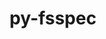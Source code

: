---
title: "py-fsspec"
layout: cache
categories: [package, develop]
meta: {"compilers": ["apple-clang@=16.0.0", "gcc@=11.4.0", "gcc@=13.2.0"], "num_specs": 88, "num_specs_by_stack": {"e4s": 10, "e4s-neoverse_v1": 6, "ml-darwin-aarch64-mps": 12, "ml-linux-aarch64-cpu": 30, "ml-linux-aarch64-cuda": 28, "ml-linux-x86_64-cpu": 30, "ml-linux-x86_64-cuda": 30, "ml-linux-x86_64-rocm": 6, "root": 88}, "oss": ["sequoia", "ubuntu22.04", "ubuntu24.04"], "platforms": ["darwin", "linux"], "stacks": ["e4s", "e4s-neoverse_v1", "ml-darwin-aarch64-mps", "ml-linux-aarch64-cpu", "ml-linux-aarch64-cuda", "ml-linux-x86_64-cpu", "ml-linux-x86_64-cuda", "ml-linux-x86_64-rocm", "root"], "targets": ["aarch64", "neoverse_v1", "x86_64_v3"], "versions": ["2024.10.0"]}
spec_details: [{"compiler": "gcc@=13.2.0", "hash": "22zrqg4cihet7z7gokfaknc7u56zaftu", "os": "ubuntu24.04", "platform": "linux", "size": "-", "stacks": ["ml-linux-x86_64-cpu", "ml-linux-x86_64-cuda", "root"], "target": "x86_64_v3", "variants": ["build_system=python_pip", "+http"], "versions": ["2024.10.0"]}, {"compiler": "gcc@=13.2.0", "hash": "233by6kxq2sdwsljbremxls6v7r5kjey", "os": "ubuntu24.04", "platform": "linux", "size": "-", "stacks": ["ml-linux-x86_64-cpu", "ml-linux-x86_64-cuda", "root"], "target": "x86_64_v3", "variants": ["build_system=python_pip", "+http"], "versions": ["2024.10.0"]}, {"compiler": "gcc@=13.2.0", "hash": "2tjudwnkb67f6rejzjnkko62fzzu6fn7", "os": "ubuntu24.04", "platform": "linux", "size": "-", "stacks": ["ml-linux-aarch64-cpu", "ml-linux-aarch64-cuda", "root"], "target": "aarch64", "variants": ["build_system=python_pip", "+http"], "versions": ["2024.10.0"]}, {"compiler": "gcc@=13.2.0", "hash": "37mpceeyzulfrpwrffag5aouzhoib5ly", "os": "ubuntu24.04", "platform": "linux", "size": "-", "stacks": ["ml-linux-aarch64-cpu", "ml-linux-aarch64-cuda", "root"], "target": "aarch64", "variants": ["build_system=python_pip", "+http"], "versions": ["2024.10.0"]}, {"compiler": "gcc@=13.2.0", "hash": "3ikvyznwuaqd2plqiwncocjehlyyhit7", "os": "ubuntu24.04", "platform": "linux", "size": "-", "stacks": ["ml-linux-x86_64-cpu", "ml-linux-x86_64-cuda", "root"], "target": "x86_64_v3", "variants": ["build_system=python_pip", "~http"], "versions": ["2024.10.0"]}, {"compiler": "gcc@=11.4.0", "hash": "42cmafr3oar3vlnwckxdivhtdirrn5n3", "os": "ubuntu22.04", "platform": "linux", "size": "-", "stacks": ["e4s", "root"], "target": "x86_64_v3", "variants": ["build_system=python_pip", "+http"], "versions": ["2024.10.0"]}, {"compiler": "gcc@=13.2.0", "hash": "4ifebvnlqz3rorz7am4z35xw37knmp32", "os": "ubuntu24.04", "platform": "linux", "size": "-", "stacks": ["ml-linux-aarch64-cpu", "ml-linux-aarch64-cuda", "root"], "target": "aarch64", "variants": ["build_system=python_pip", "+http"], "versions": ["2024.10.0"]}, {"compiler": "gcc@=13.2.0", "hash": "4yso7xqogyv5whns46wbkz624j56f5su", "os": "ubuntu24.04", "platform": "linux", "size": "-", "stacks": ["ml-linux-aarch64-cpu", "ml-linux-aarch64-cuda", "root"], "target": "aarch64", "variants": ["build_system=python_pip", "+http"], "versions": ["2024.10.0"]}, {"compiler": "apple-clang@=16.0.0", "hash": "62wsyyd42i4ugq7udlgt5geum5qrlll6", "os": "sequoia", "platform": "darwin", "size": "-", "stacks": ["ml-darwin-aarch64-mps", "root"], "target": "aarch64", "variants": ["build_system=python_pip", "~http"], "versions": ["2024.10.0"]}, {"compiler": "gcc@=13.2.0", "hash": "6aaxhyqglz6djtwv4h6khaq3oe7lhc5u", "os": "ubuntu24.04", "platform": "linux", "size": "-", "stacks": ["ml-linux-x86_64-cpu", "ml-linux-x86_64-cuda", "root"], "target": "x86_64_v3", "variants": ["build_system=python_pip", "+http"], "versions": ["2024.10.0"]}, {"compiler": "gcc@=13.2.0", "hash": "6gdgbx6u7it6gcotdkbfhy4kz2p46pdb", "os": "ubuntu24.04", "platform": "linux", "size": "-", "stacks": ["ml-linux-x86_64-cpu", "ml-linux-x86_64-cuda", "root"], "target": "x86_64_v3", "variants": ["build_system=python_pip", "+http"], "versions": ["2024.10.0"]}, {"compiler": "gcc@=11.4.0", "hash": "6qidgvqgingoem6snll23jrjfwg62jml", "os": "ubuntu22.04", "platform": "linux", "size": "-", "stacks": ["e4s-neoverse_v1", "root"], "target": "neoverse_v1", "variants": ["build_system=python_pip", "+http"], "versions": ["2024.10.0"]}, {"compiler": "gcc@=13.2.0", "hash": "6zkdzaramkb436jzkfwqahboovjbszfa", "os": "ubuntu24.04", "platform": "linux", "size": "-", "stacks": ["ml-linux-aarch64-cpu", "ml-linux-aarch64-cuda", "root"], "target": "aarch64", "variants": ["build_system=python_pip", "~http"], "versions": ["2024.10.0"]}, {"compiler": "gcc@=13.2.0", "hash": "7hgvikebszuh3nnuueqwxporv6ofwnp3", "os": "ubuntu24.04", "platform": "linux", "size": "-", "stacks": ["ml-linux-x86_64-cpu", "ml-linux-x86_64-cuda", "root"], "target": "x86_64_v3", "variants": ["build_system=python_pip", "+http"], "versions": ["2024.10.0"]}, {"compiler": "gcc@=13.2.0", "hash": "7pi372iymivx43je7npch5ryaufye6o6", "os": "ubuntu24.04", "platform": "linux", "size": "-", "stacks": ["ml-linux-x86_64-cpu", "ml-linux-x86_64-cuda", "root"], "target": "x86_64_v3", "variants": ["build_system=python_pip", "~http"], "versions": ["2024.10.0"]}, {"compiler": "gcc@=13.2.0", "hash": "alqiu54r5cbm5fpn2bb2pg2zvreprggw", "os": "ubuntu24.04", "platform": "linux", "size": "-", "stacks": ["ml-linux-aarch64-cpu", "ml-linux-aarch64-cuda", "root"], "target": "aarch64", "variants": ["build_system=python_pip", "+http"], "versions": ["2024.10.0"]}, {"compiler": "gcc@=13.2.0", "hash": "b2ymrpy6ltbhea5lxqz3sr6mogmog4fy", "os": "ubuntu24.04", "platform": "linux", "size": "-", "stacks": ["ml-linux-aarch64-cpu", "ml-linux-aarch64-cuda", "root"], "target": "aarch64", "variants": ["build_system=python_pip", "~http"], "versions": ["2024.10.0"]}, {"compiler": "gcc@=13.2.0", "hash": "ccpgjccaoealzovty2y5z5vxjrhoffpk", "os": "ubuntu24.04", "platform": "linux", "size": "-", "stacks": ["ml-linux-x86_64-cpu", "ml-linux-x86_64-cuda", "root"], "target": "x86_64_v3", "variants": ["build_system=python_pip", "+http"], "versions": ["2024.10.0"]}, {"compiler": "gcc@=13.2.0", "hash": "cj26tz6v43frgmdifdily45zxlggutvv", "os": "ubuntu24.04", "platform": "linux", "size": "-", "stacks": ["ml-linux-x86_64-cpu", "ml-linux-x86_64-cuda", "ml-linux-x86_64-rocm", "root"], "target": "x86_64_v3", "variants": ["build_system=python_pip", "~http"], "versions": ["2024.10.0"]}, {"compiler": "gcc@=13.2.0", "hash": "clynkrjg6a2ixyebkjcbjqahobzmojft", "os": "ubuntu24.04", "platform": "linux", "size": "-", "stacks": ["ml-linux-aarch64-cpu", "ml-linux-aarch64-cuda", "root"], "target": "aarch64", "variants": ["build_system=python_pip", "+http"], "versions": ["2024.10.0"]}, {"compiler": "gcc@=13.2.0", "hash": "culkkxxewcik3g4axwxg4dy76hqq6rla", "os": "ubuntu24.04", "platform": "linux", "size": "-", "stacks": ["ml-linux-aarch64-cpu", "root"], "target": "aarch64", "variants": ["build_system=python_pip", "~http"], "versions": ["2024.10.0"]}, {"compiler": "apple-clang@=16.0.0", "hash": "ddlpq22ewo2h7s6kin7tiqdz4lm7lsqz", "os": "sequoia", "platform": "darwin", "size": "-", "stacks": ["ml-darwin-aarch64-mps", "root"], "target": "aarch64", "variants": ["build_system=python_pip", "~http"], "versions": ["2024.10.0"]}, {"compiler": "gcc@=11.4.0", "hash": "dqozg7dawfwdihzobeh3jywrjof3rznk", "os": "ubuntu22.04", "platform": "linux", "size": "-", "stacks": ["e4s-neoverse_v1", "root"], "target": "neoverse_v1", "variants": ["build_system=python_pip", "+http"], "versions": ["2024.10.0"]}, {"compiler": "gcc@=13.2.0", "hash": "dxlsyhjzozx4gspyo2whvx5btbxpbpxx", "os": "ubuntu24.04", "platform": "linux", "size": "-", "stacks": ["ml-linux-x86_64-cpu", "ml-linux-x86_64-cuda", "root"], "target": "x86_64_v3", "variants": ["build_system=python_pip", "+http"], "versions": ["2024.10.0"]}, {"compiler": "gcc@=13.2.0", "hash": "dy7i3hixmwfshhwn7eghz2r46ilcsfxm", "os": "ubuntu24.04", "platform": "linux", "size": "-", "stacks": ["ml-linux-aarch64-cpu", "ml-linux-aarch64-cuda", "root"], "target": "aarch64", "variants": ["build_system=python_pip", "~http"], "versions": ["2024.10.0"]}, {"compiler": "gcc@=13.2.0", "hash": "e7hbhjtxdwgn6bqyc2ibivomelubwjfu", "os": "ubuntu24.04", "platform": "linux", "size": "-", "stacks": ["ml-linux-aarch64-cpu", "ml-linux-aarch64-cuda", "root"], "target": "aarch64", "variants": ["build_system=python_pip", "+http"], "versions": ["2024.10.0"]}, {"compiler": "gcc@=13.2.0", "hash": "ebjgtkqgbxi4tvc4rf22l6ufl2dcsbke", "os": "ubuntu24.04", "platform": "linux", "size": "-", "stacks": ["ml-linux-aarch64-cpu", "ml-linux-aarch64-cuda", "root"], "target": "aarch64", "variants": ["build_system=python_pip", "+http"], "versions": ["2024.10.0"]}, {"compiler": "gcc@=11.4.0", "hash": "elwshqdtte23hjyn7v5a5jpo3inaqrix", "os": "ubuntu22.04", "platform": "linux", "size": "-", "stacks": ["e4s-neoverse_v1", "root"], "target": "neoverse_v1", "variants": ["build_system=python_pip", "+http"], "versions": ["2024.10.0"]}, {"compiler": "gcc@=13.2.0", "hash": "emkcku45wsp7f6fcccgmqw6oecjkig6l", "os": "ubuntu24.04", "platform": "linux", "size": "-", "stacks": ["ml-linux-aarch64-cpu", "ml-linux-aarch64-cuda", "root"], "target": "aarch64", "variants": ["build_system=python_pip", "+http"], "versions": ["2024.10.0"]}, {"compiler": "gcc@=11.4.0", "hash": "f7oqbsvavrlxxfjuow7kzgbmup72ixln", "os": "ubuntu22.04", "platform": "linux", "size": "-", "stacks": ["e4s", "root"], "target": "x86_64_v3", "variants": ["build_system=python_pip", "+http"], "versions": ["2024.10.0"]}, {"compiler": "gcc@=13.2.0", "hash": "fczrbalo3wwifsbc5fu77lof7sdx23oq", "os": "ubuntu24.04", "platform": "linux", "size": "-", "stacks": ["ml-linux-x86_64-cpu", "ml-linux-x86_64-cuda", "root"], "target": "x86_64_v3", "variants": ["build_system=python_pip", "+http"], "versions": ["2024.10.0"]}, {"compiler": "gcc@=11.4.0", "hash": "fft4ub4pdnyqjlh2agcnfjmq2i6meyid", "os": "ubuntu22.04", "platform": "linux", "size": "-", "stacks": ["e4s-neoverse_v1", "root"], "target": "neoverse_v1", "variants": ["build_system=python_pip", "~http"], "versions": ["2024.10.0"]}, {"compiler": "apple-clang@=16.0.0", "hash": "g455z2xti7hw3cihs3oepj6g6qy47scm", "os": "sequoia", "platform": "darwin", "size": "-", "stacks": ["ml-darwin-aarch64-mps", "root"], "target": "aarch64", "variants": ["build_system=python_pip", "~http"], "versions": ["2024.10.0"]}, {"compiler": "gcc@=13.2.0", "hash": "gnjngy3klki5rx5mvrjifboxq7osukq7", "os": "ubuntu24.04", "platform": "linux", "size": "-", "stacks": ["ml-linux-x86_64-cpu", "ml-linux-x86_64-cuda", "root"], "target": "x86_64_v3", "variants": ["build_system=python_pip", "+http"], "versions": ["2024.10.0"]}, {"compiler": "gcc@=13.2.0", "hash": "h7swfmqw4pvpvgmhciercpb2t7rcqh4f", "os": "ubuntu24.04", "platform": "linux", "size": "-", "stacks": ["ml-linux-aarch64-cpu", "ml-linux-aarch64-cuda", "root"], "target": "aarch64", "variants": ["build_system=python_pip", "+http"], "versions": ["2024.10.0"]}, {"compiler": "gcc@=13.2.0", "hash": "hephhxaocwkwthljihlmhtx5iffaavle", "os": "ubuntu24.04", "platform": "linux", "size": "-", "stacks": ["ml-linux-x86_64-cpu", "ml-linux-x86_64-cuda", "ml-linux-x86_64-rocm", "root"], "target": "x86_64_v3", "variants": ["build_system=python_pip", "~http"], "versions": ["2024.10.0"]}, {"compiler": "gcc@=13.2.0", "hash": "hjxktrjwysripw3isitviqrtbjehvpie", "os": "ubuntu24.04", "platform": "linux", "size": "-", "stacks": ["ml-linux-aarch64-cpu", "ml-linux-aarch64-cuda", "root"], "target": "aarch64", "variants": ["build_system=python_pip", "~http"], "versions": ["2024.10.0"]}, {"compiler": "gcc@=11.4.0", "hash": "hxtqz2gpasf475fj5mzhgia6h7qxv2hz", "os": "ubuntu22.04", "platform": "linux", "size": "-", "stacks": ["e4s", "root"], "target": "x86_64_v3", "variants": ["build_system=python_pip", "~http"], "versions": ["2024.10.0"]}, {"compiler": "gcc@=13.2.0", "hash": "hy56dv5aa4xc4ytkzx6rxuy4bpbx7uom", "os": "ubuntu24.04", "platform": "linux", "size": "-", "stacks": ["ml-linux-aarch64-cpu", "ml-linux-aarch64-cuda", "root"], "target": "aarch64", "variants": ["build_system=python_pip", "+http"], "versions": ["2024.10.0"]}, {"compiler": "gcc@=13.2.0", "hash": "ifdom2qrnm6zuzkusyekchzipypnlspf", "os": "ubuntu24.04", "platform": "linux", "size": "-", "stacks": ["ml-linux-aarch64-cpu", "ml-linux-aarch64-cuda", "root"], "target": "aarch64", "variants": ["build_system=python_pip", "~http"], "versions": ["2024.10.0"]}, {"compiler": "gcc@=13.2.0", "hash": "ifo27zmjwodmhxyiv22weuscg4tn7ip4", "os": "ubuntu24.04", "platform": "linux", "size": "-", "stacks": ["ml-linux-x86_64-cpu", "ml-linux-x86_64-cuda", "root"], "target": "x86_64_v3", "variants": ["build_system=python_pip", "+http"], "versions": ["2024.10.0"]}, {"compiler": "gcc@=11.4.0", "hash": "iph2uhgxaepxlmldxzqyfjjeq3w7dwji", "os": "ubuntu22.04", "platform": "linux", "size": "-", "stacks": ["e4s", "root"], "target": "x86_64_v3", "variants": ["build_system=python_pip", "~http"], "versions": ["2024.10.0"]}, {"compiler": "apple-clang@=16.0.0", "hash": "iuo7v34yipcctlvqf6loosnrwyjhm5dw", "os": "sequoia", "platform": "darwin", "size": "-", "stacks": ["ml-darwin-aarch64-mps", "root"], "target": "aarch64", "variants": ["build_system=python_pip", "+http"], "versions": ["2024.10.0"]}, {"compiler": "gcc@=11.4.0", "hash": "jj7pgfgjj4xtuodaqwick7v46aotly2s", "os": "ubuntu22.04", "platform": "linux", "size": "-", "stacks": ["e4s", "root"], "target": "x86_64_v3", "variants": ["build_system=python_pip", "~http"], "versions": ["2024.10.0"]}, {"compiler": "gcc@=13.2.0", "hash": "k34jolewhfhz7uryvfeotjet3gb57mfn", "os": "ubuntu24.04", "platform": "linux", "size": "-", "stacks": ["ml-linux-x86_64-cpu", "ml-linux-x86_64-cuda", "root"], "target": "x86_64_v3", "variants": ["build_system=python_pip", "+http"], "versions": ["2024.10.0"]}, {"compiler": "gcc@=11.4.0", "hash": "k6qehpiw34liu2coag35p7yvryfxpys4", "os": "ubuntu22.04", "platform": "linux", "size": "-", "stacks": ["e4s-neoverse_v1", "root"], "target": "neoverse_v1", "variants": ["build_system=python_pip", "~http"], "versions": ["2024.10.0"]}, {"compiler": "gcc@=13.2.0", "hash": "ksdqetpa2nez4hyccgrtcsm4ba2eoyeu", "os": "ubuntu24.04", "platform": "linux", "size": "-", "stacks": ["ml-linux-aarch64-cpu", "ml-linux-aarch64-cuda", "root"], "target": "aarch64", "variants": ["build_system=python_pip", "+http"], "versions": ["2024.10.0"]}, {"compiler": "gcc@=13.2.0", "hash": "kzd5jw7ua5lfcfs3whs3tddishfdfk62", "os": "ubuntu24.04", "platform": "linux", "size": "-", "stacks": ["ml-linux-aarch64-cpu", "ml-linux-aarch64-cuda", "root"], "target": "aarch64", "variants": ["build_system=python_pip", "~http"], "versions": ["2024.10.0"]}, {"compiler": "gcc@=13.2.0", "hash": "l7xltz5ntnmdk3ix436fyybcidk5rihb", "os": "ubuntu24.04", "platform": "linux", "size": "-", "stacks": ["ml-linux-aarch64-cpu", "root"], "target": "aarch64", "variants": ["build_system=python_pip", "+http"], "versions": ["2024.10.0"]}, {"compiler": "gcc@=11.4.0", "hash": "mewgkbps3tdh4e4nfje6j2bvtcmeixvs", "os": "ubuntu22.04", "platform": "linux", "size": "-", "stacks": ["e4s", "root"], "target": "x86_64_v3", "variants": ["build_system=python_pip", "+http"], "versions": ["2024.10.0"]}, {"compiler": "gcc@=13.2.0", "hash": "mwaftk5pamal3nkkx4c2xqpguicspuiu", "os": "ubuntu24.04", "platform": "linux", "size": "-", "stacks": ["ml-linux-aarch64-cpu", "ml-linux-aarch64-cuda", "root"], "target": "aarch64", "variants": ["build_system=python_pip", "+http"], "versions": ["2024.10.0"]}, {"compiler": "apple-clang@=16.0.0", "hash": "nijlj4re5wflg4m5ljpp3uf7h3y3vawk", "os": "sequoia", "platform": "darwin", "size": "-", "stacks": ["ml-darwin-aarch64-mps", "root"], "target": "aarch64", "variants": ["build_system=python_pip", "+http"], "versions": ["2024.10.0"]}, {"compiler": "gcc@=13.2.0", "hash": "npeur3t7wjub2x5qnc3sctbrnw3imgpf", "os": "ubuntu24.04", "platform": "linux", "size": "-", "stacks": ["ml-linux-x86_64-cpu", "ml-linux-x86_64-cuda", "ml-linux-x86_64-rocm", "root"], "target": "x86_64_v3", "variants": ["build_system=python_pip", "~http"], "versions": ["2024.10.0"]}, {"compiler": "gcc@=13.2.0", "hash": "nsln7ic6llmaac4ip7p3z2xvtjgwblvw", "os": "ubuntu24.04", "platform": "linux", "size": "-", "stacks": ["ml-linux-x86_64-cpu", "ml-linux-x86_64-cuda", "root"], "target": "x86_64_v3", "variants": ["build_system=python_pip", "+http"], "versions": ["2024.10.0"]}, {"compiler": "apple-clang@=16.0.0", "hash": "o2cizlaxojs7fkwfdq2c2lx4vbiakttf", "os": "sequoia", "platform": "darwin", "size": "-", "stacks": ["ml-darwin-aarch64-mps", "root"], "target": "aarch64", "variants": ["build_system=python_pip", "+http"], "versions": ["2024.10.0"]}, {"compiler": "gcc@=13.2.0", "hash": "oabz3wngp2ghtixziln5if752fbnu4db", "os": "ubuntu24.04", "platform": "linux", "size": "-", "stacks": ["ml-linux-x86_64-cpu", "ml-linux-x86_64-cuda", "root"], "target": "x86_64_v3", "variants": ["build_system=python_pip", "+http"], "versions": ["2024.10.0"]}, {"compiler": "gcc@=13.2.0", "hash": "ouzp36qz3lllqdkilee2zyt7nhnwkccc", "os": "ubuntu24.04", "platform": "linux", "size": "-", "stacks": ["ml-linux-x86_64-cpu", "ml-linux-x86_64-cuda", "ml-linux-x86_64-rocm", "root"], "target": "x86_64_v3", "variants": ["build_system=python_pip", "~http"], "versions": ["2024.10.0"]}, {"compiler": "gcc@=13.2.0", "hash": "phgef6zpetiijpiaoze3awynrax3cplm", "os": "ubuntu24.04", "platform": "linux", "size": "-", "stacks": ["ml-linux-x86_64-cpu", "ml-linux-x86_64-cuda", "root"], "target": "x86_64_v3", "variants": ["build_system=python_pip", "+http"], "versions": ["2024.10.0"]}, {"compiler": "gcc@=11.4.0", "hash": "q6ysxbkvjm52hbjzq5wp4g5kzs5rzi6b", "os": "ubuntu22.04", "platform": "linux", "size": "-", "stacks": ["e4s-neoverse_v1", "root"], "target": "neoverse_v1", "variants": ["build_system=python_pip", "~http"], "versions": ["2024.10.0"]}, {"compiler": "apple-clang@=16.0.0", "hash": "qfhl4wywqmkz3esou7k46h6op6zno4oa", "os": "sequoia", "platform": "darwin", "size": "-", "stacks": ["ml-darwin-aarch64-mps", "root"], "target": "aarch64", "variants": ["build_system=python_pip", "+http"], "versions": ["2024.10.0"]}, {"compiler": "gcc@=13.2.0", "hash": "qmy7q5gv3dlyypg4sblv3vjqvmyrg32y", "os": "ubuntu24.04", "platform": "linux", "size": "-", "stacks": ["ml-linux-aarch64-cpu", "ml-linux-aarch64-cuda", "root"], "target": "aarch64", "variants": ["build_system=python_pip", "~http"], "versions": ["2024.10.0"]}, {"compiler": "apple-clang@=16.0.0", "hash": "qocjrrvfx3xrat6lr23tgapss3auyjkz", "os": "sequoia", "platform": "darwin", "size": "-", "stacks": ["ml-darwin-aarch64-mps", "root"], "target": "aarch64", "variants": ["build_system=python_pip", "+http"], "versions": ["2024.10.0"]}, {"compiler": "apple-clang@=16.0.0", "hash": "qqaclgfzcqevi7enm2sydajezk4v7xaz", "os": "sequoia", "platform": "darwin", "size": "-", "stacks": ["ml-darwin-aarch64-mps", "root"], "target": "aarch64", "variants": ["build_system=python_pip", "~http"], "versions": ["2024.10.0"]}, {"compiler": "gcc@=13.2.0", "hash": "qsgpajgp5j7fgemedmta2h7ykgwygujn", "os": "ubuntu24.04", "platform": "linux", "size": "-", "stacks": ["ml-linux-x86_64-cpu", "ml-linux-x86_64-cuda", "root"], "target": "x86_64_v3", "variants": ["build_system=python_pip", "~http"], "versions": ["2024.10.0"]}, {"compiler": "gcc@=13.2.0", "hash": "rmxuf56x5qdaysaxjc33g6a5uzuv6tln", "os": "ubuntu24.04", "platform": "linux", "size": "-", "stacks": ["ml-linux-x86_64-cpu", "ml-linux-x86_64-cuda", "root"], "target": "x86_64_v3", "variants": ["build_system=python_pip", "+http"], "versions": ["2024.10.0"]}, {"compiler": "gcc@=13.2.0", "hash": "s25hfxqdjvswqorrtefmsc5cayma4c7o", "os": "ubuntu24.04", "platform": "linux", "size": "-", "stacks": ["ml-linux-aarch64-cpu", "ml-linux-aarch64-cuda", "root"], "target": "aarch64", "variants": ["build_system=python_pip", "+http"], "versions": ["2024.10.0"]}, {"compiler": "gcc@=13.2.0", "hash": "slrtdwmntfgft3a63k4jtlepsqc7pw7k", "os": "ubuntu24.04", "platform": "linux", "size": "-", "stacks": ["ml-linux-x86_64-cpu", "ml-linux-x86_64-cuda", "root"], "target": "x86_64_v3", "variants": ["build_system=python_pip", "~http"], "versions": ["2024.10.0"]}, {"compiler": "gcc@=11.4.0", "hash": "sskidbdav7555davneeykx4juhznudfc", "os": "ubuntu22.04", "platform": "linux", "size": "-", "stacks": ["e4s", "root"], "target": "x86_64_v3", "variants": ["build_system=python_pip", "~http"], "versions": ["2024.10.0"]}, {"compiler": "gcc@=13.2.0", "hash": "sz54nxfwubupzk4phwiojygmhrxfztdk", "os": "ubuntu24.04", "platform": "linux", "size": "-", "stacks": ["ml-linux-aarch64-cpu", "ml-linux-aarch64-cuda", "root"], "target": "aarch64", "variants": ["build_system=python_pip", "~http"], "versions": ["2024.10.0"]}, {"compiler": "gcc@=13.2.0", "hash": "tivshmklxeo5qyahwctvxycwsyrzr3he", "os": "ubuntu24.04", "platform": "linux", "size": "-", "stacks": ["ml-linux-x86_64-cpu", "ml-linux-x86_64-cuda", "root"], "target": "x86_64_v3", "variants": ["build_system=python_pip", "~http"], "versions": ["2024.10.0"]}, {"compiler": "gcc@=13.2.0", "hash": "tlkk342xqh2zyxftytgt4zu2xgdo2m73", "os": "ubuntu24.04", "platform": "linux", "size": "-", "stacks": ["ml-linux-x86_64-cpu", "ml-linux-x86_64-cuda", "root"], "target": "x86_64_v3", "variants": ["build_system=python_pip", "+http"], "versions": ["2024.10.0"]}, {"compiler": "gcc@=11.4.0", "hash": "tsmrcdj6alqqavzehftp3nkwcvebheob", "os": "ubuntu22.04", "platform": "linux", "size": "-", "stacks": ["e4s", "root"], "target": "x86_64_v3", "variants": ["build_system=python_pip", "~http"], "versions": ["2024.10.0"]}, {"compiler": "apple-clang@=16.0.0", "hash": "ui3kvzlz7ueu5vgxzju47m5pq76s2v7z", "os": "sequoia", "platform": "darwin", "size": "-", "stacks": ["ml-darwin-aarch64-mps", "root"], "target": "aarch64", "variants": ["build_system=python_pip", "+http"], "versions": ["2024.10.0"]}, {"compiler": "gcc@=13.2.0", "hash": "ujdtlen65tuault4rcattjhi53hh7r6x", "os": "ubuntu24.04", "platform": "linux", "size": "-", "stacks": ["ml-linux-x86_64-cpu", "ml-linux-x86_64-cuda", "ml-linux-x86_64-rocm", "root"], "target": "x86_64_v3", "variants": ["build_system=python_pip", "~http"], "versions": ["2024.10.0"]}, {"compiler": "apple-clang@=16.0.0", "hash": "vfi2suggwad5jsk4oi22r7bzm5hdbfiu", "os": "sequoia", "platform": "darwin", "size": "-", "stacks": ["ml-darwin-aarch64-mps", "root"], "target": "aarch64", "variants": ["build_system=python_pip", "~http"], "versions": ["2024.10.0"]}, {"compiler": "gcc@=13.2.0", "hash": "vfqm33jzhtqxapyrqrlokr6x5oowyy3g", "os": "ubuntu24.04", "platform": "linux", "size": "-", "stacks": ["ml-linux-x86_64-cpu", "ml-linux-x86_64-cuda", "root"], "target": "x86_64_v3", "variants": ["build_system=python_pip", "+http"], "versions": ["2024.10.0"]}, {"compiler": "gcc@=13.2.0", "hash": "wpi72527y3hh3nrixznika5fszfvpani", "os": "ubuntu24.04", "platform": "linux", "size": "-", "stacks": ["ml-linux-aarch64-cpu", "ml-linux-aarch64-cuda", "root"], "target": "aarch64", "variants": ["build_system=python_pip", "+http"], "versions": ["2024.10.0"]}, {"compiler": "gcc@=13.2.0", "hash": "wrzvlcrfxxffx556p62fh6qstxictcca", "os": "ubuntu24.04", "platform": "linux", "size": "-", "stacks": ["ml-linux-aarch64-cpu", "ml-linux-aarch64-cuda", "root"], "target": "aarch64", "variants": ["build_system=python_pip", "~http"], "versions": ["2024.10.0"]}, {"compiler": "gcc@=13.2.0", "hash": "x265uq4kieeshigkku3airj7chqmwnm5", "os": "ubuntu24.04", "platform": "linux", "size": "-", "stacks": ["ml-linux-x86_64-cpu", "ml-linux-x86_64-cuda", "ml-linux-x86_64-rocm", "root"], "target": "x86_64_v3", "variants": ["build_system=python_pip", "~http"], "versions": ["2024.10.0"]}, {"compiler": "gcc@=13.2.0", "hash": "xistluwz74yqhseucgqu5lwdryb5lfck", "os": "ubuntu24.04", "platform": "linux", "size": "-", "stacks": ["ml-linux-x86_64-cpu", "ml-linux-x86_64-cuda", "root"], "target": "x86_64_v3", "variants": ["build_system=python_pip", "+http"], "versions": ["2024.10.0"]}, {"compiler": "gcc@=11.4.0", "hash": "xmaqmza4h42ocjj2sr56mrxemwbyo3nf", "os": "ubuntu22.04", "platform": "linux", "size": "-", "stacks": ["e4s", "root"], "target": "x86_64_v3", "variants": ["build_system=python_pip", "+http"], "versions": ["2024.10.0"]}, {"compiler": "gcc@=11.4.0", "hash": "xsujjtqvs3llmpl2xeuhkrthn2pl6axm", "os": "ubuntu22.04", "platform": "linux", "size": "-", "stacks": ["e4s", "root"], "target": "x86_64_v3", "variants": ["build_system=python_pip", "+http"], "versions": ["2024.10.0"]}, {"compiler": "gcc@=13.2.0", "hash": "xui47enccq7p6tq4cxiutatncvzawcfy", "os": "ubuntu24.04", "platform": "linux", "size": "-", "stacks": ["ml-linux-aarch64-cpu", "ml-linux-aarch64-cuda", "root"], "target": "aarch64", "variants": ["build_system=python_pip", "+http"], "versions": ["2024.10.0"]}, {"compiler": "gcc@=13.2.0", "hash": "ydbsckjo5ytuwppk3nwtxpwoto2gpwpa", "os": "ubuntu24.04", "platform": "linux", "size": "-", "stacks": ["ml-linux-aarch64-cpu", "ml-linux-aarch64-cuda", "root"], "target": "aarch64", "variants": ["build_system=python_pip", "~http"], "versions": ["2024.10.0"]}, {"compiler": "gcc@=13.2.0", "hash": "yfdqsyyl3glgu27f5326csrnwyam25hs", "os": "ubuntu24.04", "platform": "linux", "size": "-", "stacks": ["ml-linux-aarch64-cpu", "ml-linux-aarch64-cuda", "root"], "target": "aarch64", "variants": ["build_system=python_pip", "+http"], "versions": ["2024.10.0"]}, {"compiler": "gcc@=13.2.0", "hash": "yvsmqz5npzema3rlzuq4gwffbom4y37l", "os": "ubuntu24.04", "platform": "linux", "size": "-", "stacks": ["ml-linux-aarch64-cpu", "ml-linux-aarch64-cuda", "root"], "target": "aarch64", "variants": ["build_system=python_pip", "~http"], "versions": ["2024.10.0"]}, {"compiler": "apple-clang@=16.0.0", "hash": "zm4zgkhbjnlnkr7tvcihc7lfdcipobdz", "os": "sequoia", "platform": "darwin", "size": "-", "stacks": ["ml-darwin-aarch64-mps", "root"], "target": "aarch64", "variants": ["build_system=python_pip", "~http"], "versions": ["2024.10.0"]}, {"compiler": "gcc@=13.2.0", "hash": "zxavuubaiqre537r4ssined2i34z7dcv", "os": "ubuntu24.04", "platform": "linux", "size": "-", "stacks": ["ml-linux-x86_64-cpu", "ml-linux-x86_64-cuda", "root"], "target": "x86_64_v3", "variants": ["build_system=python_pip", "~http"], "versions": ["2024.10.0"]}]
---